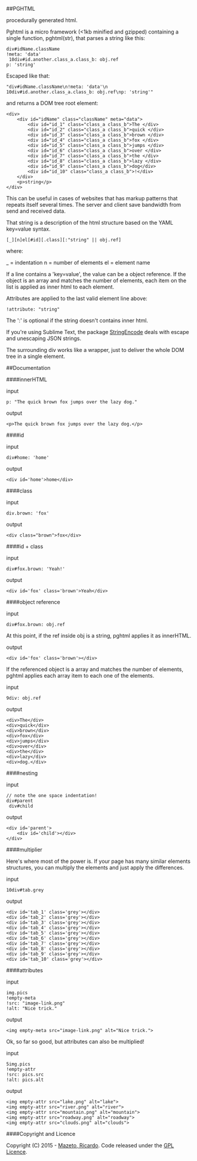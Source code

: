 
##PGHTML

procedurally generated html.

Pghtml is a micro framework (<1kb minified and gzipped) containing a single function, pghtml(str), that parses a string like this:

    div#idName.className
    !meta: 'data'
     10div#id.another.class_a.class_b: obj.ref
    p: 'string'

Escaped like that:

    "div#idName.className\n!meta: 'data'\n 10div#id.another.class_a.class_b: obj.ref\np: 'string'"

and returns a DOM tree root element:

    <div>
        <div id="idName" class="className" meta="data">
            <div id="id_1" class="class_a class_b">The </div>
            <div id="id_2" class="class_a class_b">quick </div>
            <div id="id_3" class="class_a class_b">brown </div>
            <div id="id_4" class="class_a class_b">fox </div>
            <div id="id_5" class="class_a class_b">jumps </div>
            <div id="id_6" class="class_a class_b">over </div>
            <div id="id_7" class="class_a class_b">the </div>
            <div id="id_8" class="class_a class_b">lazy </div>
            <div id="id_9" class="class_a class_b">dog</div>
            <div id="id_10" class="class_a class_b">!</div>
        </div>
        <p>string</p>
    </div>

This can be useful in cases of websites that has markup patterns that repeats itself several times. The server and client save bandwidth from send and received data.

That string is a description of the html structure based on the YAML key=value syntax. 

    [_][n]el[#id][.class][:"string" || obj.ref]

where:

_ = indentation
n = number of elements
el = element name

If a line contains a 'key=value', the value can be a object reference. If the object is an array and matches the number of elements, each item on the list is applied as inner html to each element.

Attributes are applied to the last valid element line above:

    !attribute: "string"

The ':' is optional if the string doesn't contains inner html.

If you're using Sublime Text, the package [StringEncode](https://packagecontrol.io/packages/StringEncode) deals with escape and unescaping JSON strings.

The surrounding div works like a wrapper, just to deliver the whole DOM tree in a single element.

##Documentation

####innerHTML

input

    p: "The quick brown fox jumps over the lazy dog."

output

    <p>The quick brown fox jumps over the lazy dog.</p>

####id

input

    div#home: 'home'

output

    <div id='home'>home</div>

####class

input

    div.brown: 'fox'

output

    <div class="brown">fox</div>

####id + class

input

    div#fox.brown: 'Yeah!'

output

    <div id='fox' class='brown'>Yeah</div>

####object reference

input

    div#fox.brown: obj.ref

At this point, if the ref inside obj is a string, pghtml applies it as innerHTML.

output

    <div id='fox' class='brown'></div>

If the referenced object is a array and matches the number of elements, pghtml applies each array item to each one of the elements.

input

    9div: obj.ref

output

    <div>The</div>
    <div>quick</div>
    <div>brown</div>
    <div>fox</div>
    <div>jumps</div>
    <div>over</div>
    <div>the</div>
    <div>lazy</div>
    <div>dog.</div>

####nesting

input

    // note the one space indentation!
    div#parent
     div#child

output

    <div id='parent'>
        <div id='child'></div>
    </div>

####multiplier

Here's where most of the power is. If your page has many similar elements structures, you can multiply the elements and just apply the differences.

input

    10div#tab.grey

output

    <div id='tab_1' class='grey'></div>
    <div id='tab_2' class='grey'></div>
    <div id='tab_3' class='grey'></div>
    <div id='tab_4' class='grey'></div>
    <div id='tab_5' class='grey'></div>
    <div id='tab_6' class='grey'></div>
    <div id='tab_7' class='grey'></div>
    <div id='tab_8' class='grey'></div>
    <div id='tab_9' class='grey'></div>
    <div id='tab_10' class='grey'></div>

####attributes

input

    img.pics
    !empty-meta
    !src: "image-link.png"
    !alt: "Nice trick."

output

    <img empty-meta src="image-link.png" alt="Nice trick.">

Ok, so far so good, but attributes can also be multiplied!

input

    5img.pics
    !empty-attr
    !src: pics.src
    !alt: pics.alt

output

    <img empty-attr src="lake.png" alt="lake">
    <img empty-attr src="river.png" alt="river">
    <img empty-attr src="mountain.png" alt="mountain">
    <img empty-attr src="roadway.png" alt="roadway">
    <img empty-attr src="clouds.png" alt="clouds">


####Copyright and Licence

Copyright (C) 2015 - [Mazeto, Ricardo](https://twitter.com/ricardomazeto).
Code released under the [GPL Licence](http://www.gnu.org/licenses).